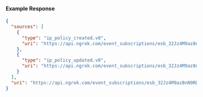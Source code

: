 <!-- Code generated for API Clients. DO NOT EDIT. -->

#### Example Response

```json
{
  "sources": [
    {
      "type": "ip_policy_created.v0",
      "uri": "https://api.ngrok.com/event_subscriptions/esb_32Jz4M9az8nN9RDJPj9b1zPATcE/sources/ip_policy_created.v0"
    },
    {
      "type": "ip_policy_updated.v0",
      "uri": "https://api.ngrok.com/event_subscriptions/esb_32Jz4M9az8nN9RDJPj9b1zPATcE/sources/ip_policy_updated.v0"
    }
  ],
  "uri": "https://api.ngrok.com/event_subscriptions/esb_32Jz4M9az8nN9RDJPj9b1zPATcE/sources"
}
```
